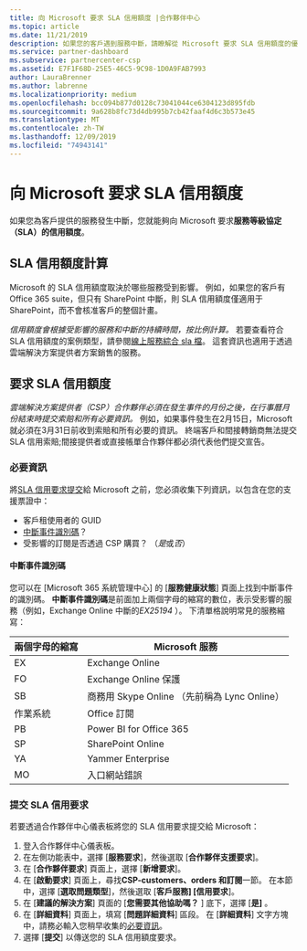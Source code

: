 ```yaml
---
title: 向 Microsoft 要求 SLA 信用額度 |合作夥伴中心
ms.topic: article
ms.date: 11/21/2019
description: 如果您的客戶遇到服務中斷，請瞭解從 Microsoft 要求 SLA 信用額度的優點、限制和程式。
ms.service: partner-dashboard
ms.subservice: partnercenter-csp
ms.assetid: E7F1F68D-25E5-46C5-9C98-1D0A9FAB7993
author: LauraBrenner
ms.author: labrenne
ms.localizationpriority: medium
ms.openlocfilehash: bcc094b877d0128c73041044ce6304123d895fdb
ms.sourcegitcommit: 9a628b8fc73d4db995b7cb42faaf4d6c3b573e45
ms.translationtype: MT
ms.contentlocale: zh-TW
ms.lasthandoff: 12/09/2019
ms.locfileid: "74943141"
---
```

# <a name="request-an-sla-credit-from-microsoft"></a>向 Microsoft 要求 SLA 信用額度 

如果您為客戶提供的服務發生中斷，您就能夠向 Microsoft 要求**服務等級協定（SLA）的信用額度**。

## <a name="sla-credit-calculation"></a>SLA 信用額度計算

Microsoft 的 SLA 信用額度取決於哪些服務受到影響。 例如，如果您的客戶有 Office 365 suite，但只有 SharePoint 中斷，則 SLA 信用額度僅適用于 SharePoint，而不會核准客戶的整個計畫。

*信用額度會根據受影響的服務和中斷的持續時間，按比例計算。* 若要查看符合 SLA 信用額度的案例類型，請參閱[線上服務綜合 sla 檔](http://www.microsoftvolumelicensing.com/DocumentSearch.aspx?Mode=3&DocumentTypeId=37)。 這套資訊也適用于透過雲端解決方案提供者方案銷售的服務。

## <a name="request-an-sla-credit"></a>要求 SLA 信用額度

*雲端解決方案提供者（CSP）合作夥伴必須在發生事件的月份之後，在行事曆月份結束時提交索賠和所有必要資訊。* 例如，如果事件發生在2月15日，Microsoft 就必須在3月31日前收到索賠和所有必要的資訊。 終端客戶和間接轉銷商無法提交 SLA 信用索賠;間接提供者或直接帳單合作夥伴都必須代表他們提交宣告。

### <a name="required-information"></a>必要資訊

將[SLA 信用要求提交](#submit-sla-credit-request)給 Microsoft 之前，您必須收集下列資訊，以包含在您的支援票證中：

- 客戶租使用者的 GUID
- [中斷事件識別碼](#outage-incident-identifier)？
- 受影響的訂閱是否透過 CSP 購買？ （*是*或*否*）

#### <a name="outage-incident-identifier"></a>中斷事件識別碼

您可以在 [Microsoft 365 系統管理中心] 的 [**服務健康狀態**] 頁面上找到中斷事件的識別碼。 **中斷事件識別碼**是前面加上兩個字母的縮寫的數位，表示受影響的服務（例如，Exchange Online 中斷的*EX25194* ）。 下清單格說明常見的服務縮寫：

| 兩個字母的縮寫 | Microsoft 服務 |
| ----------------------- | ----------------- |
| EX | Exchange Online |
| FO | Exchange Online 保護 |
| SB | 商務用 Skype Online （先前稱為 Lync Online） |
| 作業系統 | Office 訂閱 |
| PB | Power BI for Office 365 |
| SP | SharePoint Online |
| YA | Yammer Enterprise |
| MO | 入口網站錯誤 |

### <a name="submit-sla-credit-request"></a>提交 SLA 信用要求

若要透過合作夥伴中心儀表板將您的 SLA 信用要求提交給 Microsoft：

1. 登入合作夥伴中心儀表板。
2. 在左側功能表中，選擇 [**服務要求**]，然後選取 [**合作夥伴支援要求**]。
3. 在 [**合作夥伴要求**] 頁面上，選擇 [**新增要求**]。
4. 在 [**啟動要求**] 頁面上，尋找**CSP-customers、orders 和訂閱**一節。 在本節中，選擇 [**選取問題類型**]，然後選取 [**客戶服務] [信用要求**]。
5. 在 [**建議的解決方案**] 頁面的 [**您需要其他協助嗎？** ] 底下，選擇 [**是]** 。
6. 在 [**詳細資料**] 頁面上，填寫 [**問題詳細資料**] 區段。 在 [**詳細資料**] 文字方塊中，請務必輸入您稍早收集的[必要資訊](#required-information)。
7. 選擇 [**提交**] 以傳送您的 SLA 信用額度要求。
